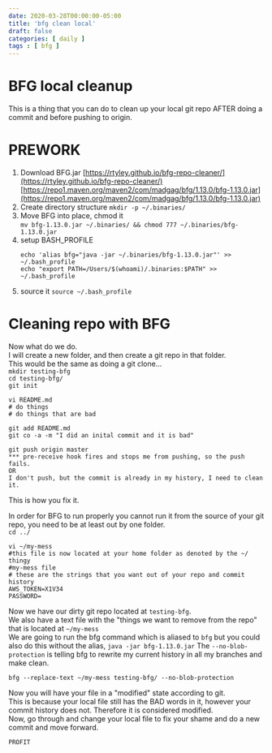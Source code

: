 ```yaml
---
date: 2020-03-28T00:00:00-05:00
title: 'bfg clean local'
draft: false
categories: [ daily ]
tags : [ bfg ]
---
```

# BFG local cleanup
This is a thing that you can do to clean up your local git repo AFTER doing a commit and before pushing to origin.


# PREWORK
1. Download BFG.jar 
   [https://rtyley.github.io/bfg-repo-cleaner/](https://rtyley.github.io/bfg-repo-cleaner/)    
   [https://repo1.maven.org/maven2/com/madgag/bfg/1.13.0/bfg-1.13.0.jar](https://repo1.maven.org/maven2/com/madgag/bfg/1.13.0/bfg-1.13.0.jar)  
2. Create directory structure
    `mkdir -p ~/.binaries/`  
3. Move BFG into place, chmod it   
    `mv bfg-1.13.0.jar ~/.binaries/ && chmod 777 ~/.binaries/bfg-1.13.0.jar`  
4. setup BASH_PROFILE  
    ```
    echo 'alias bfg="java -jar ~/.binaries/bfg-1.13.0.jar"' >> ~/.bash_profile
    echo "export PATH=/Users/$(whoami)/.binaries:$PATH" >> ~/.bash_profile
    ```  
5. source it  `source ~/.bash_profile` 

# Cleaning repo with BFG  
Now what do we do.  
I will create a new folder, and then create a git repo in that folder.  
This would be the same as doing a git clone...   
`mkdir testing-bfg`  
`cd testing-bfg/`  
`git init` 
```
vi README.md
# do things
# do things that are bad
```  
`git add README.md`  
`git co -a -m "I did an inital commit and it is bad"`  
```
git push origin master
*** pre-receive hook fires and stops me from pushing, so the push fails.
OR
I don't push, but the commit is already in my history, I need to clean it.
```

This is how you fix it.   

In order for BFG to run properly you cannot run it from the source of your git repo, you need to be at least out by one folder.  
`cd ../`  

```
vi ~/my-mess
#this file is now located at your home folder as denoted by the ~/   thingy
#my-mess file
# these are the strings that you want out of your repo and commit history
AWS_TOKEN=X1V34
PASSWORD=
```  
Now we have our dirty git repo located at `testing-bfg`.  
We also have a text file with the "things we want to remove from the repo" that is located at `~/my-mess`  
We are going to run the bfg command which is aliased to `bfg` but you could also do this without the alias, `java -jar bfg-1.13.0.jar` 
The `--no-blob-protection` is telling bfg to rewrite my current history in all my branches and make clean.  
```  
bfg --replace-text ~/my-mess testing-bfg/ --no-blob-protection
```  
Now you will have your file in a "modified" state according to git.  
This is because your local file still has the BAD words in it, however your commit history does not. 
Therefore it is considered modified.  
Now, go through and change your local file to fix your shame and do a new commit and move forward.  

`PROFIT`  